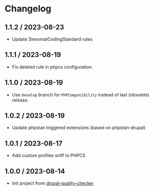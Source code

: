 # Changelog

## 1.1.2 / 2023-08-23
* Update SlevomatCodingStandard rules

## 1.1.1 / 2023-08-19
* Fix deleted rule in phpcs configuration.

## 1.1.0 / 2023-08-19
* Use `develop` branch for `PHPCompatibility` instead of last (obsolete) release.

## 1.0.2 / 2023-08-19
* Update phpstan triggered extensions (based on phpstan-drupal)

## 1.0.1 / 2023-08-17
* Add custom profiles sniff to PHPCS

## 1.0.0 / 2023-08-14
* Init project from [drupal-quality-checker](https://github.com/johnatas-x/drupal-quality-checker)
